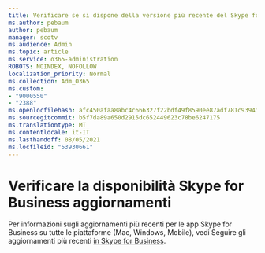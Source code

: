```yaml
---
title: Verificare se si dispone della versione più recente del Skype for Business
ms.author: pebaum
author: pebaum
manager: scotv
ms.audience: Admin
ms.topic: article
ms.service: o365-administration
ROBOTS: NOINDEX, NOFOLLOW
localization_priority: Normal
ms.collection: Adm_O365
ms.custom:
- "9000550"
- "2388"
ms.openlocfilehash: afc450afaa8abc4c666327f22bdf49f8590ee87adf781c9394fe75fd314791cb
ms.sourcegitcommit: b5f7da89a650d2915dc652449623c78be6247175
ms.translationtype: MT
ms.contentlocale: it-IT
ms.lasthandoff: 08/05/2021
ms.locfileid: "53930661"
---
```

# <a name="check-for-skype-for-business-updates"></a>Verificare la disponibilità Skype for Business aggiornamenti

Per informazioni sugli aggiornamenti più recenti per le app Skype for Business su tutte le piattaforme (Mac, Windows, Mobile), vedi Seguire gli aggiornamenti più recenti [in Skype for Business](https://support.office.com/article/follow-the-latest-updates-in-skype-for-business-cece9f93-add1-4d93-9a38-56cc598e5781).
